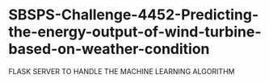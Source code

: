 # SBSPS-Challenge-4452-Predicting-the-energy-output-of-wind-turbine-based-on-weather-condition

FLASK SERVER TO HANDLE THE MACHINE LEARNING ALGORITHM
